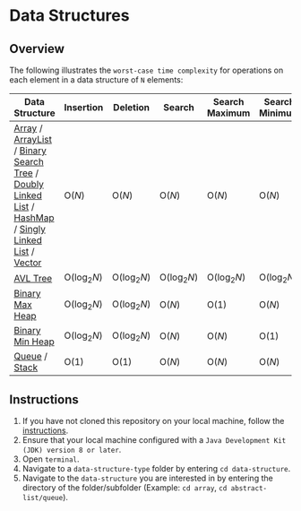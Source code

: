 # Data Structures

## Overview
The following illustrates the `worst-case time complexity` for operations on each element in a data structure of `N` elements:

Data Structure           | Insertion               | Deletion                | Search                   | Search Maximum            | Search Minimum
------------------------ | ----------------------- | ----------------------- | -----------------------  | -----------------------   | -----------------------
[Array](https://github.com/shumarb/learning/tree/main/data-structures/array) / [ArrayList](https://github.com/shumarb/learning/tree/main/data-structures/abstract-list/array-list) / [Binary Search Tree](https://github.com/shumarb/learning/tree/main/data-structures/tree/binary-search-tree) / [Doubly Linked List](https://github.com/shumarb/learning/tree/main/data-structures/abstract-list/linked-list/doubly-linked-list) / [HashMap](https://github.com/shumarb/learning/tree/main/data-structures/abstract-map/hashmap/) / [Singly Linked List](https://github.com/shumarb/learning/tree/main/data-structures/abstract-list/linked-list/singly-linked-list) / [Vector](https://github.com/shumarb/learning/tree/main/data-structures/abstract-list/vector) | O(_N_) | O(_N_) | O(_N_) | O(_N_) | O(_N_)
[AVL Tree](https://github.com/shumarb/learning/tree/main/data-structures/tree/avl-tree) | O(log<sub>2</sub>_N_) | O(log<sub>2</sub>_N_) | O(log<sub>2</sub>_N_) | O(log<sub>2</sub>_N_) | O(log<sub>2</sub>_N_)
[Binary Max Heap](https://github.com/shumarb/learning/tree/main/data-structures/tree/binary-max-heap) | O(log<sub>2</sub>_N_) | O(log<sub>2</sub>_N_) | O(_N_) | O(1) | O(_N_)
[Binary Min Heap](https://github.com/shumarb/learning/tree/main/data-structures/tree/binary-min-heap) | O(log<sub>2</sub>_N_) | O(log<sub>2</sub>_N_) | O(_N_)  | O(_N_) | O(1)
[Queue](https://github.com/shumarb/learning/tree/main/data-structures/abstract-list/queue) / [Stack](https://github.com/shumarb/learning/tree/main/data-structures/abstract-list/stack) | O(1) | O(1) | O(_N_) | O(_N_) | O(_N_)

## Instructions
1. If you have not cloned this repository on your local machine, follow the [instructions](https://github.com/shumarb/learning#how-to-use-this-repository).
2. Ensure that your local machine configured with a `Java Development Kit (JDK) version 8 or later`.
3. Open `terminal`.
4. Navigate to a `data-structure-type` folder by entering `cd data-structure`.
5. Navigate to the `data-structure` you are interested in by entering the directory of the folder/subfolder (Example: `cd array`, `cd abstract-list/queue`).
